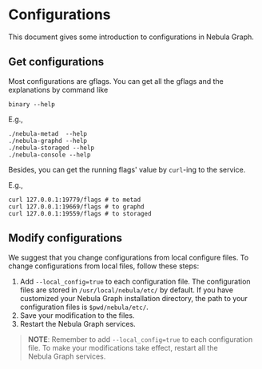 # Configurations

This document gives some introduction to configurations in Nebula Graph.

## Get configurations

Most configurations are gflags. You can get all the gflags and the explanations by command like

```shell
binary --help
```

E.g.,
```shell
./nebula-metad  --help
./nebula-graphd --help
./nebula-storaged --help
./nebula-console --help
```

Besides, you can get the running flags' value by `curl`-ing to the service.

E.g.,
```shell
curl 127.0.0.1:19779/flags # to metad
curl 127.0.0.1:19669/flags # to graphd
curl 127.0.0.1:19559/flags # to storaged
```

## Modify configurations

We suggest that you change configurations from local configure files. To change configurations from local files, follow these steps:

1. Add `--local_config=true` to each configuration file.
    The configuration files are stored in `/usr/local/nebula/etc/` by default. If you have customized your Nebula Graph installation directory, the path to your configuration files is `$pwd/nebula/etc/`.
2. Save your modification to the files.
3. Restart the Nebula Graph services.

>**NOTE**: Remember to add  `--local_config=true` to each configuration file.
To make your modifications take effect, restart all the Nebula Graph services.
